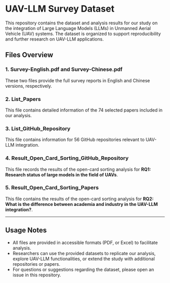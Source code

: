 # UAV-LLM Survey Dataset

This repository contains the dataset and analysis results for our study on the integration of Large Language Models (LLMs) in Unmanned Aerial Vehicle (UAV) systems. The dataset is organized to support reproducibility and further research on UAV-LLM applications.

## Files Overview

### 1. Survey-English.pdf and Survey-Chinese.pdf
These two files provide the full survey reports in English and Chinese versions, respectively. 
### 2. List_Papers
This file contains detailed information of the 74 selected papers included in our analysis.

### 3. List_GitHub_Repository
This file contains information for 56 GitHub repositories relevant to UAV-LLM integration.

### 4. Result_Open_Card_Sorting_GitHub_Repository
This file records the results of the open-card sorting analysis for **RQ1: Research status of large models in the field of UAVs**.

### 5. Result_Open_Card_Sorting_Papers
This file contains the results of the open-card sorting analysis for **RQ2: What is the difference between academia and industry in the UAV-LLM
integration?**.

---

## Usage Notes

- All files are provided in accessible formats (PDF, or Excel) to facilitate analysis.  
- Researchers can use the provided datasets to replicate our analysis, explore UAV-LLM functionalities, or extend the study with additional repositories or papers.  
- For questions or suggestions regarding the dataset, please open an issue in this repository.
